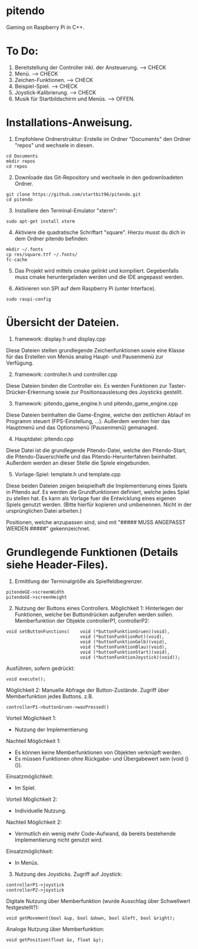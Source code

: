 # pitendo
Gaming on Raspberry Pi in C++.

# To Do:
1. Bereitstellung der Controller inkl. der Ansteuerung. --> CHECK
2. Menü. --> CHECK
3. Zeichen-Funktionen. --> CHECK
4. Beispiel-Spiel. --> CHECK
5. Joystick-Kalibrierung. --> CHECK
6. Musik für Startbildschirm und Menüs. --> OFFEN.


# Installations-Anweisung.
1. Empfohlene Ordnerstruktur: Erstelle im Ordner "Documents" den Ordner "repos" und wechsele in diesen.
```
cd Documents
mkdir repos
cd repos
```

2. Downloade das Git-Repository und wechsele in den gedownloadeten Ordner.
```
git clone https://github.com/startbit96/pitendo.git
cd pitendo
```

3. Installiere den Terminal-Emulator "xterm":
```
sudo apt-get install xterm
```

4. Aktiviere die quadratische Schriftart "square". Hierzu musst du dich in dem Ordner pitendo befinden:
```
mkdir ~/.fonts
cp res/square.ttf ~/.fonts/
fc-cache
```

5. Das Projekt wird mittels cmake gelinkt und kompiliert. Gegebenfalls muss cmake heruntergeladen werden und die IDE angepasst werden.

6. Aktivieren von SPI auf dem Raspberry Pi (unter Interface).
```
sudo raspi-config
```



# Übersicht der Dateien.
1. framework: display.h und display.cpp

Diese Dateien stellen grundlegende Zeichenfunktionen sowie eine Klasse für das Erstellen von Menüs analog Haupt- und Pausenmenü zur Verfügung.


2. framework: controller.h und controller.cpp

Diese Dateien binden die Controller ein. Es werden Funktionen zur Taster-Drücker-Erkennung sowie zur Positionsauslesung des Joysticks gestellt.


3. framework: pitendo_game_engine.h und pitendo_game_engine.cpp

Diese Dateien beinhalten die Game-Engine, welche den zeitlichen Ablauf im Programm steuert (FPS-Einstellung, ...).
Außerdem werden hier das Hauptmenü und das Optionsmenü (Pausenmenü) gemanaged.


4. Hauptdatei: pitendo.cpp

Diese Datei ist die grundlegende Pitendo-Datei, welche den Pitendo-Start, die Pitendo-Dauerschleife und das Pitendo-Herunterfahren beinhaltet.
Außerdem werden an dieser Stelle die Spiele eingebunden.


5. Vorlage-Spiel: template.h und template.cpp

Diese beiden Dateien zeigen beispielhaft die Implementierung eines Spiels in Pitendo auf. 
Es werden die Grundfunktionen definiert, welche jedes Spiel zu stellen hat.
Es kann als Vorlage fuer die Entwicklung eines eigenen Spiels genutzt werden. 
(Bitte hierfür kopieren und umbenennen. Nicht in der ursprünglichen Datei arbeiten.)

Positionen, welche anzupassen sind, sind mit "##### MUSS ANGEPASST WERDEN #####" gekennzeichnet.



# Grundlegende Funktionen (Details siehe Header-Files).
1. Ermittlung der Terminalgröße als Spielfeldbegrenzer.
```
pitendeGE->screenWidth
pitendoGE->screenHeight
```

2. Nutzung der Buttons eines Controllers.
Möglichkeit 1: Hinterlegen der Funktionen, welche bei Buttondrücken aufgerufen werden sollen.
Memberfunktion der Objekte controllerP1, controllerP2:
```
void setButtonFunctions(    void (*buttonFunktionGruen)(void),
                            void (*buttonFunktionRot)(void),
                            void (*buttonFunktionGelb)(void),
                            void (*buttonFunktionBlau)(void),
                            void (*buttonFunktionStart)(void),
                            void (*buttonFunktionJoystick)(void));
```
Ausführen, sofern gedrückt:
```
void execute();
```

Möglichkeit 2: Manuelle Abfrage der Button-Zustände.
Zugriff über Memberfunktion jedes Buttons.
z.B. 
```
controllerP1->buttonGruen->wasPressed()
```

Vorteil Möglichkeit 1:
- Nutzung der Implementierung

Nachteil Möglichkeit 1:
- Es können keine Memberfunktionen von Objekten verknüpft werden.
- Es müssen Funktionen ohne Rückgabe- und Übergabewert sein (void ()()).

Einsatzmöglichkeit:
- Im Spiel.


Vorteil Möglichkeit 2:
- Individuelle Nutzung.

Nachteil Möglichkeit 2:
- Vermutlich ein wenig mehr Code-Aufwand, da bereits bestehende Implementierung nicht genutzt wird.

Einsatzmöglichkeit:
- In Menüs.


3. Nutzung des Joysticks.
Zugriff auf Joystick:
```
controllerP1->joystick
controllerP2->joystick
```

Digitale Nutzung über Memberfunktion (wurde Ausschlag über Schwellwert festgestellt?):
```
void getMovement(bool &up, bool &down, bool &left, bool &right);
```

Analoge Nutzung über Memberfunktion:
```
void getPosition(float &x, float &y);
```
